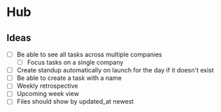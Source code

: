 # Hub

## Ideas

- [ ] Be able to see all tasks across multiple companies
    - [ ] Focus tasks on a single company
- [ ] Create standup automatically on launch for the day if it doesn't exist
- [ ] Be able to create a task with a name
- [ ] Weekly retrospective
- [ ] Upcoming week view
- [ ] Files should show by updated_at newest
